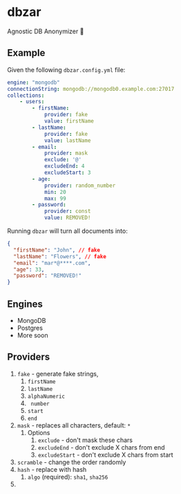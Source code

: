 # dbzar

Agnostic DB Anonymizer 👻

## Example

Given the following `dbzar.config.yml` file:

```yaml
engine: "mongodb"
connectionString: mongodb://mongodb0.example.com:27017
collections:
    - users:
        - firstName:
            provider: fake
            value: firstName
        - lastName:
            provider: fake
            value: lastName
	    - email:
            provider: mask
            exclude: '@'
            excludeEnd: 4
            excludeStart: 3
        - age:
            provider: random_number
            min: 20
            max: 99
        - password:
            provider: const
            value: REMOVED!

```

Running `dbzar` will turn all documents into:

```json
{
  "firstName": "John", // fake
  "lastName": "Flowers", // fake
  "email": "mar*@****.com",
  "age": 33,
  "password": "REMOVED!"
}
```

## Engines

- MongoDB
- Postgres
- More soon

## Providers

1. `fake` - generate fake strings,
   1. `firstName`
   2. `lastName`
   3. `alphaNumeric`
   4. ` number`
   5. `start`
   6. `end`
2. `mask` - replaces all characters, default: `*`
   1. Options
      1. `exclude` - don't mask these chars
      2. `excludeEnd` - don't exclude X chars from end
      3. `excludeStart` - don't exclude X chars from start
3. `scramble` - change the order randomly
4. `hash` - replace with hash
   1. `algo` (required): `sha1`, `sha256`
5.
